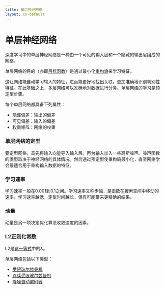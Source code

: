 ```yaml
---
title: 单层神经网络
layout: cn-default
---
```


# 单层神经网络

深度学习中的单层神经网络是一种由一个可见的输入层和一个隐藏的输出层组成的网络。 

单层网络的目的（亦即[目标函数](./glossary.html#objectivefunction)）是通过最小化[重构熵](./glossary.html#reconstructionentropy)来学习特征。

这让网络能自动学习输入的特征，进而能更好地找出关联，更加准确地识别判别性特征。在此基础之上，多层网络可以准确地对数据进行分类。单层网络的学习是预定型步骤。

每个单层网络都具备下列属性：

* 隐藏偏差：输出的偏差
* 可见偏差：输入的偏差
* 权重矩阵：网络的权重 

### 单层网络的定型

要定型网络，首先将输入向量导入输入层。再为输入加入一些高斯噪声。噪声函数的类型取决于神经网络的具体情况。然后通过预定型使重构熵最小化，直至网络学会最适合用于重构输入数据的特征。

### 学习速率

学习速率一般在0.001到0.1之间。学习速率又称步幅，是函数在搜索空间中移动的速率。学习速率越低，定型时间越长，但有可能带来更精确的结果。

### 动量

动量是另一项决定优化算法收敛速度的因素。

### L2正则化常数

L2是[这一等式](http://ufldl.stanford.edu/wiki/index.php/Backpropagation_Algorithm)中的λ。

单层网络包括以下类型：

* [受限玻尔兹曼机](./restrictedboltzmannmachine.html)
* [连续受限玻尔兹曼机](./continuousrestrictedboltzmannmachine.html)
* [降噪自动编码器](./denoisingautoencoder.html)
